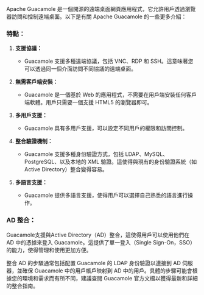 

Apache Guacamole 是一個開源的遠端桌面網頁應用程式，它允許用戶透過瀏覽器訪問和控制遠端桌面。以下是有關 Apache Guacamole 的一些更多介紹：

### 特點：

1. **支援協議：**
   - Guacamole 支援多種遠端協議，包括 VNC、RDP 和 SSH。這意味著您可以透過同一個介面訪問不同協議的遠端桌面。

2. **無需客戶端安裝：**
   - Guacamole 是一個基於 Web 的應用程式，不需要在用戶端安裝任何客戶端軟體。用戶只需要一個支援 HTML5 的瀏覽器即可。

3. **多用戶支援：**
   - Guacamole 具有多用戶支援，可以設定不同用戶的權限和訪問控制。

4. **整合驗證機制：**
   - Guacamole 支援多種身份驗證方式，包括 LDAP、MySQL、PostgreSQL、以及本地的 XML 驗證。這使得與現有的身份驗證系統（如 Active Directory）整合變得容易。

5. **多語言支援：**
   - Guacamole 提供多語言支援，使得用戶可以選擇自己熟悉的語言進行操作。

### AD 整合：

Guacamole支援與Active Directory（AD）整合，這使得用戶可以使用他們在 AD 中的憑據來登入 Guacamole。這提供了單一登入（Single Sign-On，SSO）的能力，使得管理和使用更加方便。

整合 AD 的步驟通常包括配置 Guacamole 的 LDAP 身份驗證以連接到 AD 伺服器，並確保 Guacamole 中的用戶帳戶映射到 AD 中的用戶。具體的步驟可能會根據您的環境和需求而有所不同，建議查閱 Guacamole 官方文檔以獲得最新和詳細的整合指南。

